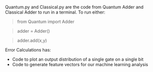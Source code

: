Quantum.py and Classical.py are the code from Quantum Adder and Classical Adder to run in a terminal.
To run either:
> from Quantum import Adder

> adder = Adder()

> adder.add(x,y)

Error Calculations has:
- Code to plot an output distribution of a single gate on a single bit
- Code to generate feature vectors for our machine learning analysis
